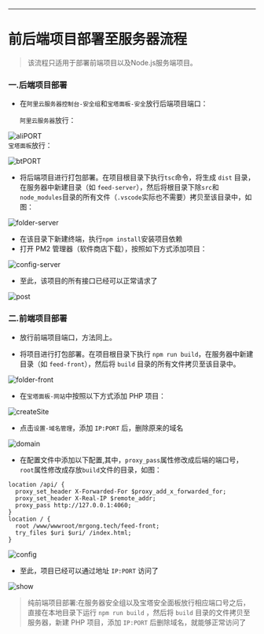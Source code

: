 >

---
# 前后端项目部署至服务器流程

> 该流程只适用于部署前端项目以及Node.js服务端项目。
            

### 一.后端项目部署
- 在`阿里云服务器控制台-安全组`和`宝塔面板-安全`放行后端项目端口：  
      
  `阿里云服务器`放行：     
         
![aliPORT](imgs/deployment/aliPORT.png)  
  `宝塔面板`放行：    
            
![btPORT](imgs/deployment/btPORT.png)    
          
- 将后端项目进行打包部署。在项目根目录下执行`tsc`命令，将生成 `dist` 目录，在服务器中新建目录（如 `feed-server`），然后将根目录下除`src`和`node_modules`目录的所有文件（`.vscode`实际也不需要）拷贝至该目录中，如图：       
        
![folder-server](imgs/deployment/folder-server.png)
      
- 在该目录下新建终端，执行`npm install`安装项目依赖    
- 打开 PM2 管理器（软件商店下载），按照如下方式添加项目：   
      
![config-server](imgs/deployment/config-server.png)

- 至此，该项目的所有接口已经可以正常请求了    
         
![post](imgs/deployment/post.png)    
                 
### 二.前端项目部署

- 放行前端项目端口，方法同上。   
      
- 将项目进行打包部署。在项目根目录下执行 `npm run build`，在服务器中新建目录（如 `feed-front`），然后将 `build` 目录的所有文件拷贝至该目录中。   
        
![folder-front](imgs/deployment/folder-front.png)  
         
- 在`宝塔面板-网站`中按照以下方式添加 PHP 项目：   
      
![createSite](imgs/deployment/createSite.png)    

- 点击`设置-域名管理`，添加 `IP:PORT` 后，删除原来的域名        
        
![domain](imgs/deployment/domain.png)   
       
- 在配置文件中添加以下配置,其中，`proxy_pass`属性修改成后端的端口号，`root`属性修改成存放`build`文件的目录，如图：

```
location /api/ {
  proxy_set_header X-Forwarded-For $proxy_add_x_forwarded_for;
  proxy_set_header X-Real-IP $remote_addr;
  proxy_pass http://127.0.0.1:4060;
}
location / {
  root /www/wwwroot/mrgong.tech/feed-front;
  try_files $uri $uri/ /index.html;
}
```
          
![config](imgs/deployment/config.png)      
       
- 至此，项目已经可以通过地址 `IP:PORT` 访问了                 
                  
![show](imgs/deployment/show.png) 
 
       
> 纯前端项目部署:在服务器安全组以及宝塔安全面板放行相应端口号之后，直接在本地目录下运行 `npm run build` ，然后将 `build` 目录的文件拷贝至服务器，新建 PHP 项目，添加 `IP:PORT` 后删除域名，就能够正常访问了
